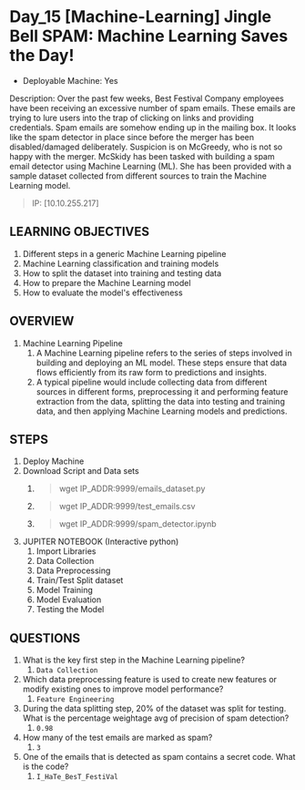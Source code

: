 # Day_15 [Machine-Learning] Jingle Bell SPAM: Machine Learning Saves the Day!

+ Deployable Machine: Yes

Description: Over the past few weeks, Best Festival Company employees have been receiving an excessive number of spam emails. These emails are trying to lure users into the trap of clicking on links and providing credentials. Spam emails are somehow ending up in the mailing box. It looks like the spam detector in place since before the merger has been disabled/damaged deliberately. Suspicion is on McGreedy, who is not so happy with the merger. McSkidy has been tasked with building a spam email detector using Machine Learning (ML). She has been provided with a sample dataset collected from different sources to train the Machine Learning model.

> IP: [10.10.255.217]

## LEARNING OBJECTIVES

1. Different steps in a generic Machine Learning pipeline
2. Machine Learning classification and training models
3. How to split the dataset into training and testing data
4. How to prepare the Machine Learning model
5. How to evaluate the model's effectiveness

## OVERVIEW

1. Machine Learning Pipeline
   1. A Machine Learning pipeline refers to the series of steps involved in building and deploying an ML model. These steps ensure that data flows efficiently from its raw form to predictions and insights.
   2. A typical pipeline would include collecting data from different sources in different forms, preprocessing it and performing feature extraction from the data, splitting the data into testing and training data, and then applying Machine Learning models and predictions.

## STEPS

1. Deploy Machine
2. Download Script and Data sets
   1. > wget IP_ADDR:9999/emails_dataset.py
   2. > wget IP_ADDR:9999/test_emails.csv
   3. > wget IP_ADDR:9999/spam_detector.ipynb
3. JUPITER NOTEBOOK (Interactive python)
   1. Import Libraries
   2. Data Collection
   3. Data Preprocessing
   4. Train/Test Split dataset
   5. Model Training
   6. Model Evaluation
   7. Testing the Model

## QUESTIONS

1. What is the key first step in the Machine Learning pipeline?
   1. `Data Collection`
2. Which data preprocessing feature is used to create new features or modify existing ones to improve model performance?
   1. `Feature Engineering`
3. During the data splitting step, 20% of the dataset was split for testing. What is the percentage weightage avg of precision of spam detection?
   1. `0.98`
4. How many of the test emails are marked as spam?
   1. `3`
5. One of the emails that is detected as spam contains a secret code. What is the code?
   1. `I_HaTe_BesT_FestiVal`